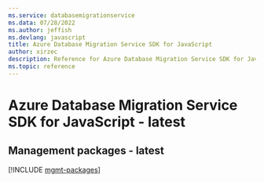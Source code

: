 ```yaml
---
ms.service: databasemigrationservice
ms.data: 07/28/2022
ms.author: jeffish
ms.devlang: javascript
title: Azure Database Migration Service SDK for JavaScript
author: xirzec
description: Reference for Azure Database Migration Service SDK for JavaScript
ms.topic: reference
---
```

# Azure Database Migration Service SDK for JavaScript - latest

## Management packages - latest
[!INCLUDE [mgmt-packages](database-migration-service-mgmt-index.md)]